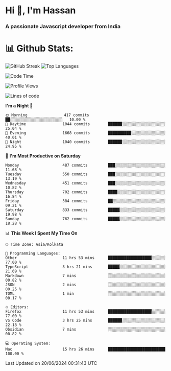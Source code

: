 # Hi 👋, I'm Hassan
### A passionate Javascript developer from India


# 📊 Github Stats:
![GitHub Streak](https://github-readme-streak-stats.herokuapp.com/?user=codeblooded47&theme=dracula&hide_border=false)
![Top Languages](https://github-readme-stats.vercel.app/api/top-langs/?username=codeblooded47&layout=compact&theme=dracula)



<!--START_SECTION:waka-->
![Code Time](http://img.shields.io/badge/Code%20Time-798%20hrs%2049%20mins-blue)

![Profile Views](http://img.shields.io/badge/Profile%20Views-17-blue)

![Lines of code](https://img.shields.io/badge/From%20Hello%20World%20I%27ve%20Written-23.5%20million%20lines%20of%20code-blue)

**I'm a Night 🦉** 

```text
🌞 Morning                417 commits         ██░░░░░░░░░░░░░░░░░░░░░░░   10.00 % 
🌆 Daytime                1044 commits        ██████░░░░░░░░░░░░░░░░░░░   25.04 % 
🌃 Evening                1668 commits        ██████████░░░░░░░░░░░░░░░   40.01 % 
🌙 Night                  1040 commits        ██████░░░░░░░░░░░░░░░░░░░   24.95 % 
```
📅 **I'm Most Productive on Saturday** 

```text
Monday                   487 commits         ███░░░░░░░░░░░░░░░░░░░░░░   11.68 % 
Tuesday                  550 commits         ███░░░░░░░░░░░░░░░░░░░░░░   13.19 % 
Wednesday                451 commits         ███░░░░░░░░░░░░░░░░░░░░░░   10.82 % 
Thursday                 702 commits         ████░░░░░░░░░░░░░░░░░░░░░   16.84 % 
Friday                   384 commits         ██░░░░░░░░░░░░░░░░░░░░░░░   09.21 % 
Saturday                 833 commits         █████░░░░░░░░░░░░░░░░░░░░   19.98 % 
Sunday                   762 commits         █████░░░░░░░░░░░░░░░░░░░░   18.28 % 
```


📊 **This Week I Spent My Time On** 

```text
🕑︎ Time Zone: Asia/Kolkata

💬 Programming Languages: 
Other                    11 hrs 53 mins      ███████████████████░░░░░░   77.00 % 
TypeScript               3 hrs 21 mins       █████░░░░░░░░░░░░░░░░░░░░   21.69 % 
Markdown                 7 mins              ░░░░░░░░░░░░░░░░░░░░░░░░░   00.82 % 
JSON                     2 mins              ░░░░░░░░░░░░░░░░░░░░░░░░░   00.25 % 
TOML                     1 min               ░░░░░░░░░░░░░░░░░░░░░░░░░   00.17 % 

🔥 Editors: 
Firefox                  11 hrs 53 mins      ███████████████████░░░░░░   77.00 % 
VS Code                  3 hrs 25 mins       ██████░░░░░░░░░░░░░░░░░░░   22.18 % 
Obsidian                 7 mins              ░░░░░░░░░░░░░░░░░░░░░░░░░   00.82 % 

💻 Operating System: 
Mac                      15 hrs 26 mins      █████████████████████████   100.00 % 
```


 Last Updated on 20/06/2024 00:31:43 UTC
<!--END_SECTION:waka-->

